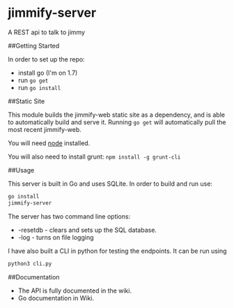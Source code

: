 # jimmify-server
A REST api to talk to jimmy

##Getting Started

In order to set up the repo:
* install go (I'm on 1.7)
* run ```go get```
* run ```go install```

##Static Site

This module builds the jimmify-web static site as a dependency, and is able to automatically build and serve it. Running ```go get``` will automatically pull the most recent jimmify-web.  

You will need [node](https://nodejs.org/en/) installed.

You will also need to install grunt: ```npm install -g grunt-cli```

##Usage

This server is built in Go and uses SQLite. In order to build and run use:

```bash
go install
jimmify-server
```

The server has two command line options:
* -resetdb - clears and sets up the SQL database.
* -log - turns on file logging

I have also built a CLI in python for testing the endpoints. It can be run using

```bash
python3 cli.py
```

##Documentation
* The API is fully documented in the wiki.
* Go documentation in Wiki.
